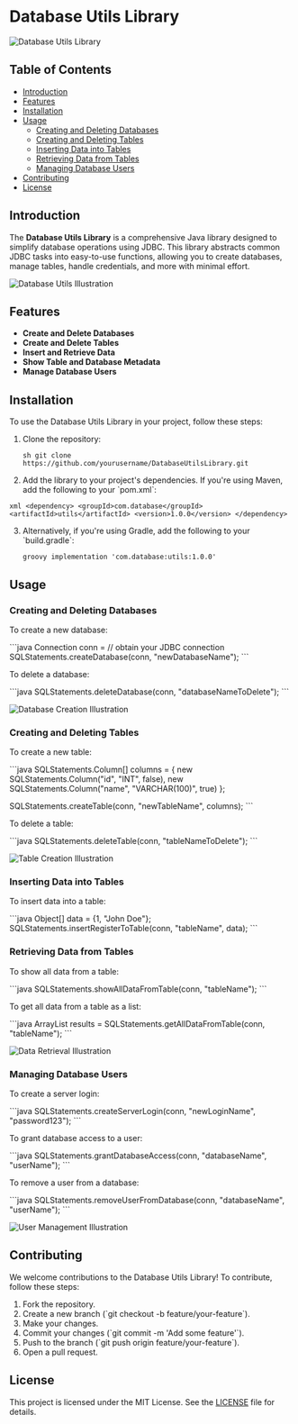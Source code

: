 
# Database Utils Library

![Database Utils Library](https://via.placeholder.com/150)

## Table of Contents

- [Introduction](#introduction)
- [Features](#features)
- [Installation](#installation)
- [Usage](#usage)
  - [Creating and Deleting Databases](#creating-and-deleting-databases)
  - [Creating and Deleting Tables](#creating-and-deleting-tables)
  - [Inserting Data into Tables](#inserting-data-into-tables)
  - [Retrieving Data from Tables](#retrieving-data-from-tables)
  - [Managing Database Users](#managing-database-users)
- [Contributing](#contributing)
- [License](#license)

## Introduction

The **Database Utils Library** is a comprehensive Java library designed to simplify database operations using JDBC. This library abstracts common JDBC tasks into easy-to-use functions, allowing you to create databases, manage tables, handle credentials, and more with minimal effort.

![Database Utils Illustration](https://via.placeholder.com/800x300)

## Features

- **Create and Delete Databases**
- **Create and Delete Tables**
- **Insert and Retrieve Data**
- **Show Table and Database Metadata**
- **Manage Database Users**

## Installation

To use the Database Utils Library in your project, follow these steps:

1. Clone the repository:

   ```
   sh git clone https://github.com/yourusername/DatabaseUtilsLibrary.git
   ```

3. Add the library to your project's dependencies. If you're using Maven, add the following to your \`pom.xml\`:

  `xml
   <dependency>
       <groupId>com.database</groupId>
       <artifactId>utils</artifactId>
       <version>1.0.0</version>
   </dependency>
  `

3. Alternatively, if you're using Gradle, add the following to your \`build.gradle\`:

   `groovy
   implementation 'com.database:utils:1.0.0'
   `

## Usage

### Creating and Deleting Databases

To create a new database:

\`\`\`java
Connection conn = // obtain your JDBC connection
SQLStatements.createDatabase(conn, "newDatabaseName");
\`\`\`

To delete a database:

\`\`\`java
SQLStatements.deleteDatabase(conn, "databaseNameToDelete");
\`\`\`

![Database Creation Illustration](https://via.placeholder.com/800x300)

### Creating and Deleting Tables

To create a new table:

\`\`\`java
SQLStatements.Column[] columns = {
    new SQLStatements.Column("id", "INT", false),
    new SQLStatements.Column("name", "VARCHAR(100)", true)
};

SQLStatements.createTable(conn, "newTableName", columns);
\`\`\`

To delete a table:

\`\`\`java
SQLStatements.deleteTable(conn, "tableNameToDelete");
\`\`\`

![Table Creation Illustration](https://via.placeholder.com/800x300)

### Inserting Data into Tables

To insert data into a table:

\`\`\`java
Object[] data = {1, "John Doe"};
SQLStatements.insertRegisterToTable(conn, "tableName", data);
\`\`\`

### Retrieving Data from Tables

To show all data from a table:

\`\`\`java
SQLStatements.showAllDataFromTable(conn, "tableName");
\`\`\`

To get all data from a table as a list:

\`\`\`java
ArrayList<Object> results = SQLStatements.getAllDataFromTable(conn, "tableName");
\`\`\`

![Data Retrieval Illustration](https://via.placeholder.com/800x300)

### Managing Database Users

To create a server login:

\`\`\`java
SQLStatements.createServerLogin(conn, "newLoginName", "password123");
\`\`\`

To grant database access to a user:

\`\`\`java
SQLStatements.grantDatabaseAccess(conn, "databaseName", "userName");
\`\`\`

To remove a user from a database:

\`\`\`java
SQLStatements.removeUserFromDatabase(conn, "databaseName", "userName");
\`\`\`

![User Management Illustration](https://via.placeholder.com/800x300)

## Contributing

We welcome contributions to the Database Utils Library! To contribute, follow these steps:

1. Fork the repository.
2. Create a new branch (\`git checkout -b feature/your-feature\`).
3. Make your changes.
4. Commit your changes (\`git commit -m 'Add some feature'\`).
5. Push to the branch (\`git push origin feature/your-feature\`).
6. Open a pull request.

## License

This project is licensed under the MIT License. See the [LICENSE](LICENSE) file for details.
